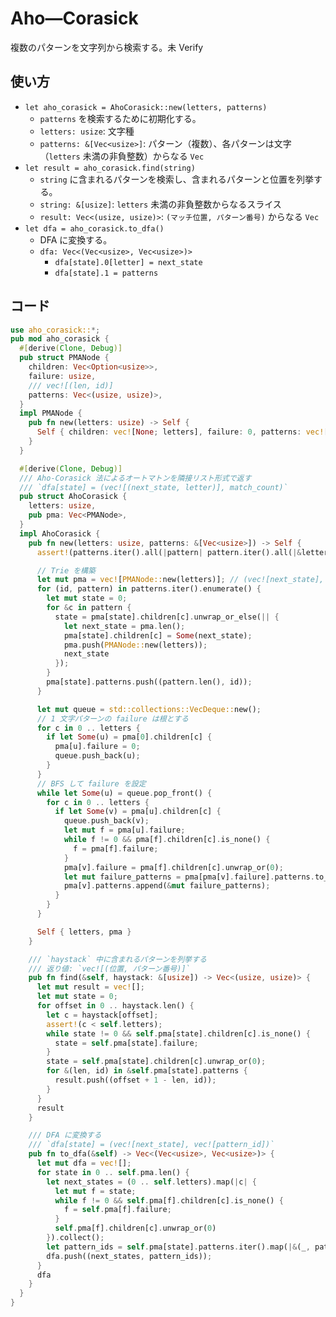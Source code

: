 # Aho—Corasick

複数のパターンを文字列から検索する。未 Verify

## 使い方

- `let aho_corasick = AhoCorasick::new(letters, patterns)`
  - `patterns` を検索するために初期化する。
  - `letters: usize`: 文字種
  - `patterns: &[Vec<usize>]`: パターン（複数）、各パターンは文字（`letters` 未満の非負整数）からなる `Vec`
- `let result = aho_corasick.find(string)`
  - `string` に含まれるパターンを検索し、含まれるパターンと位置を列挙する。
  - `string: &[usize]`: `letters` 未満の非負整数からなるスライス
  - `result: Vec<(usize, usize)>`: `(マッチ位置, パターン番号)` からなる `Vec`
- `let dfa = aho_corasick.to_dfa()`
  - DFA に変換する。
  - `dfa: Vec<(Vec<usize>, Vec<usize>)>`
    - `dfa[state].0[letter] = next_state`
    - `dfa[state].1 = patterns`

## コード

```rs
use aho_corasick::*;
pub mod aho_corasick {
  #[derive(Clone, Debug)]
  pub struct PMANode {
    children: Vec<Option<usize>>,
    failure: usize,
    /// vec![(len, id)]
    patterns: Vec<(usize, usize)>,
  }
  impl PMANode {
    pub fn new(letters: usize) -> Self {
      Self { children: vec![None; letters], failure: 0, patterns: vec![] }
    }
  }

  #[derive(Clone, Debug)]
  /// Aho-Corasick 法によるオートマトンを隣接リスト形式で返す
  /// `dfa[state] = (vec![(next_state, letter)], match_count)`
  pub struct AhoCorasick {
    letters: usize,
    pub pma: Vec<PMANode>,
  }
  impl AhoCorasick {
    pub fn new(letters: usize, patterns: &[Vec<usize>]) -> Self {
      assert!(patterns.iter().all(|pattern| pattern.iter().all(|&letter| letter < letters ) ));

      // Trie を構築
      let mut pma = vec![PMANode::new(letters)]; // (vec![next_state], vec![matched_pattern])
      for (id, pattern) in patterns.iter().enumerate() {
        let mut state = 0;
        for &c in pattern {
          state = pma[state].children[c].unwrap_or_else(|| {
            let next_state = pma.len();
            pma[state].children[c] = Some(next_state);
            pma.push(PMANode::new(letters));
            next_state
          });
        }
        pma[state].patterns.push((pattern.len(), id));
      }

      let mut queue = std::collections::VecDeque::new();
      // 1 文字パターンの failure は根とする
      for c in 0 .. letters {
        if let Some(u) = pma[0].children[c] {
          pma[u].failure = 0;
          queue.push_back(u);
        }
      }
      // BFS して failure を設定
      while let Some(u) = queue.pop_front() {
        for c in 0 .. letters {
          if let Some(v) = pma[u].children[c] {
            queue.push_back(v);
            let mut f = pma[u].failure;
            while f != 0 && pma[f].children[c].is_none() {
              f = pma[f].failure;
            }
            pma[v].failure = pma[f].children[c].unwrap_or(0);
            let mut failure_patterns = pma[pma[v].failure].patterns.to_vec();
            pma[v].patterns.append(&mut failure_patterns);
          }
        }
      }

      Self { letters, pma }
    }

    /// `haystack` 中に含まれるパターンを列挙する
    /// 返り値: `vec![(位置, パターン番号)]`
    pub fn find(&self, haystack: &[usize]) -> Vec<(usize, usize)> {
      let mut result = vec![];
      let mut state = 0;
      for offset in 0 .. haystack.len() {
        let c = haystack[offset];
        assert!(c < self.letters);
        while state != 0 && self.pma[state].children[c].is_none() {
          state = self.pma[state].failure;
        }
        state = self.pma[state].children[c].unwrap_or(0);
        for &(len, id) in &self.pma[state].patterns {
          result.push((offset + 1 - len, id));
        }
      }
      result
    }

    /// DFA に変換する
    /// `dfa[state] = (vec![next_state], vec![pattern_id])`
    pub fn to_dfa(&self) -> Vec<(Vec<usize>, Vec<usize>)> {
      let mut dfa = vec![];
      for state in 0 .. self.pma.len() {
        let next_states = (0 .. self.letters).map(|c| {
          let mut f = state;
          while f != 0 && self.pma[f].children[c].is_none() {
            f = self.pma[f].failure;
          }
          self.pma[f].children[c].unwrap_or(0)
        }).collect();
        let pattern_ids = self.pma[state].patterns.iter().map(|&(_, pattern_id)| pattern_id ).collect();
        dfa.push((next_states, pattern_ids));
      }
      dfa
    }
  }
}
```
